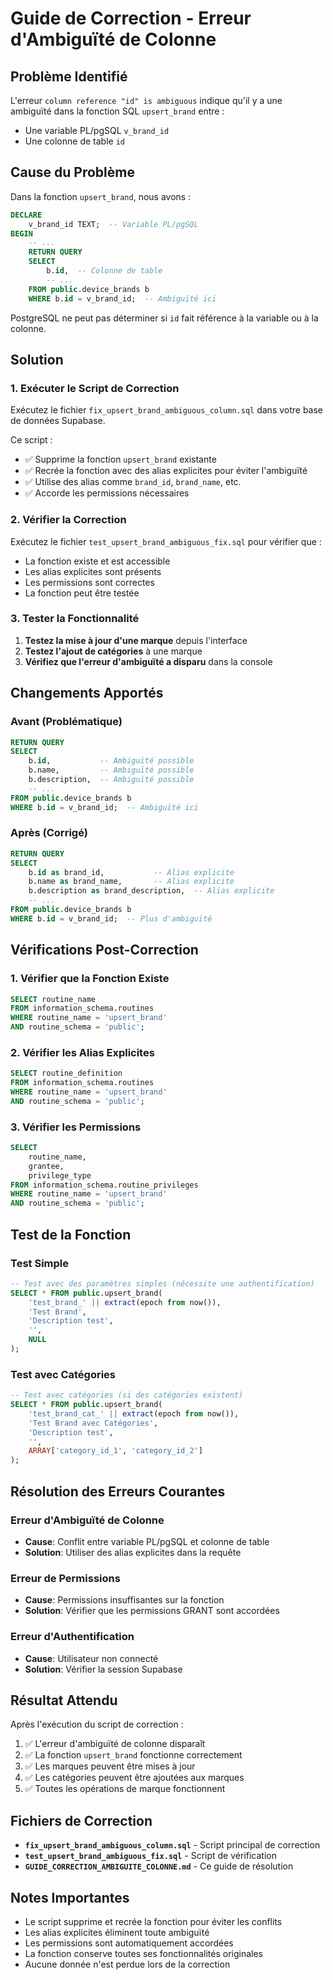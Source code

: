 # Guide de Correction - Erreur d'Ambiguïté de Colonne

## Problème Identifié

L'erreur `column reference "id" is ambiguous` indique qu'il y a une ambiguïté dans la fonction SQL `upsert_brand` entre :
- Une variable PL/pgSQL `v_brand_id`
- Une colonne de table `id`

## Cause du Problème

Dans la fonction `upsert_brand`, nous avons :
```sql
DECLARE
    v_brand_id TEXT;  -- Variable PL/pgSQL
BEGIN
    -- ...
    RETURN QUERY
    SELECT 
        b.id,  -- Colonne de table
        -- ...
    FROM public.device_brands b
    WHERE b.id = v_brand_id;  -- Ambiguïté ici
```

PostgreSQL ne peut pas déterminer si `id` fait référence à la variable ou à la colonne.

## Solution

### 1. Exécuter le Script de Correction

Exécutez le fichier `fix_upsert_brand_ambiguous_column.sql` dans votre base de données Supabase.

Ce script :
- ✅ Supprime la fonction `upsert_brand` existante
- ✅ Recrée la fonction avec des alias explicites pour éviter l'ambiguïté
- ✅ Utilise des alias comme `brand_id`, `brand_name`, etc.
- ✅ Accorde les permissions nécessaires

### 2. Vérifier la Correction

Exécutez le fichier `test_upsert_brand_ambiguous_fix.sql` pour vérifier que :
- La fonction existe et est accessible
- Les alias explicites sont présents
- Les permissions sont correctes
- La fonction peut être testée

### 3. Tester la Fonctionnalité

1. **Testez la mise à jour d'une marque** depuis l'interface
2. **Testez l'ajout de catégories** à une marque
3. **Vérifiez que l'erreur d'ambiguïté a disparu** dans la console

## Changements Apportés

### Avant (Problématique)
```sql
RETURN QUERY
SELECT 
    b.id,           -- Ambiguïté possible
    b.name,         -- Ambiguïté possible
    b.description,  -- Ambiguïté possible
    -- ...
FROM public.device_brands b
WHERE b.id = v_brand_id;  -- Ambiguïté ici
```

### Après (Corrigé)
```sql
RETURN QUERY
SELECT 
    b.id as brand_id,           -- Alias explicite
    b.name as brand_name,       -- Alias explicite
    b.description as brand_description,  -- Alias explicite
    -- ...
FROM public.device_brands b
WHERE b.id = v_brand_id;  -- Plus d'ambiguïté
```

## Vérifications Post-Correction

### 1. Vérifier que la Fonction Existe
```sql
SELECT routine_name 
FROM information_schema.routines 
WHERE routine_name = 'upsert_brand'
AND routine_schema = 'public';
```

### 2. Vérifier les Alias Explicites
```sql
SELECT routine_definition 
FROM information_schema.routines 
WHERE routine_name = 'upsert_brand'
AND routine_schema = 'public';
```

### 3. Vérifier les Permissions
```sql
SELECT 
    routine_name,
    grantee,
    privilege_type
FROM information_schema.routine_privileges 
WHERE routine_name = 'upsert_brand'
AND routine_schema = 'public';
```

## Test de la Fonction

### Test Simple
```sql
-- Test avec des paramètres simples (nécessite une authentification)
SELECT * FROM public.upsert_brand(
    'test_brand_' || extract(epoch from now()), 
    'Test Brand', 
    'Description test', 
    '', 
    NULL
);
```

### Test avec Catégories
```sql
-- Test avec catégories (si des catégories existent)
SELECT * FROM public.upsert_brand(
    'test_brand_cat_' || extract(epoch from now()), 
    'Test Brand avec Catégories', 
    'Description test', 
    '', 
    ARRAY['category_id_1', 'category_id_2']
);
```

## Résolution des Erreurs Courantes

### Erreur d'Ambiguïté de Colonne
- **Cause**: Conflit entre variable PL/pgSQL et colonne de table
- **Solution**: Utiliser des alias explicites dans la requête

### Erreur de Permissions
- **Cause**: Permissions insuffisantes sur la fonction
- **Solution**: Vérifier que les permissions GRANT sont accordées

### Erreur d'Authentification
- **Cause**: Utilisateur non connecté
- **Solution**: Vérifier la session Supabase

## Résultat Attendu

Après l'exécution du script de correction :

1. ✅ L'erreur d'ambiguïté de colonne disparaît
2. ✅ La fonction `upsert_brand` fonctionne correctement
3. ✅ Les marques peuvent être mises à jour
4. ✅ Les catégories peuvent être ajoutées aux marques
5. ✅ Toutes les opérations de marque fonctionnent

## Fichiers de Correction

- **`fix_upsert_brand_ambiguous_column.sql`** - Script principal de correction
- **`test_upsert_brand_ambiguous_fix.sql`** - Script de vérification
- **`GUIDE_CORRECTION_AMBIGUITE_COLONNE.md`** - Ce guide de résolution

## Notes Importantes

- Le script supprime et recrée la fonction pour éviter les conflits
- Les alias explicites éliminent toute ambiguïté
- Les permissions sont automatiquement accordées
- La fonction conserve toutes ses fonctionnalités originales
- Aucune donnée n'est perdue lors de la correction













